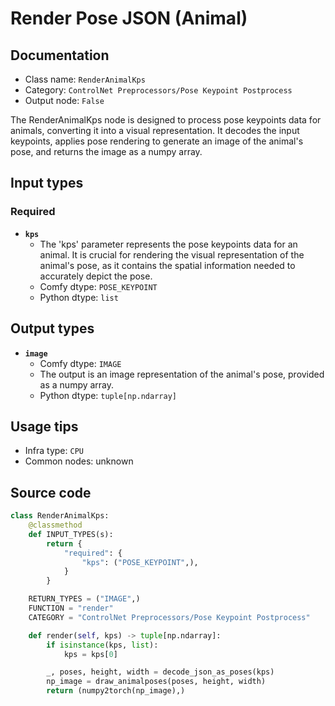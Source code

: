 # Render Pose JSON (Animal)
## Documentation
- Class name: `RenderAnimalKps`
- Category: `ControlNet Preprocessors/Pose Keypoint Postprocess`
- Output node: `False`

The RenderAnimalKps node is designed to process pose keypoints data for animals, converting it into a visual representation. It decodes the input keypoints, applies pose rendering to generate an image of the animal's pose, and returns the image as a numpy array.
## Input types
### Required
- **`kps`**
    - The 'kps' parameter represents the pose keypoints data for an animal. It is crucial for rendering the visual representation of the animal's pose, as it contains the spatial information needed to accurately depict the pose.
    - Comfy dtype: `POSE_KEYPOINT`
    - Python dtype: `list`
## Output types
- **`image`**
    - Comfy dtype: `IMAGE`
    - The output is an image representation of the animal's pose, provided as a numpy array.
    - Python dtype: `tuple[np.ndarray]`
## Usage tips
- Infra type: `CPU`
- Common nodes: unknown


## Source code
```python
class RenderAnimalKps:
    @classmethod
    def INPUT_TYPES(s):
        return {
            "required": {
                "kps": ("POSE_KEYPOINT",),
            }
        }

    RETURN_TYPES = ("IMAGE",)
    FUNCTION = "render"
    CATEGORY = "ControlNet Preprocessors/Pose Keypoint Postprocess"

    def render(self, kps) -> tuple[np.ndarray]:
        if isinstance(kps, list):
            kps = kps[0]

        _, poses, height, width = decode_json_as_poses(kps)
        np_image = draw_animalposes(poses, height, width)
        return (numpy2torch(np_image),)

```

